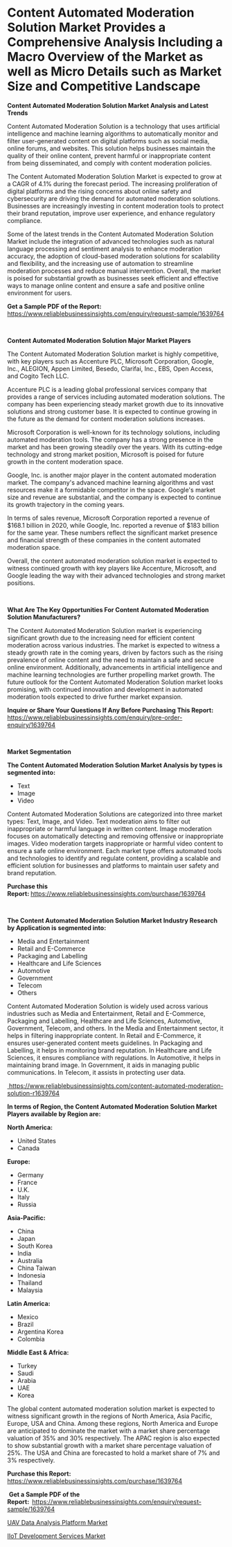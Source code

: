 <p><h1>Content Automated Moderation Solution Market Provides a Comprehensive Analysis Including a Macro Overview of the Market as well as Micro Details such as Market Size and Competitive Landscape</h1></p><p><strong>Content Automated Moderation Solution Market Analysis and Latest Trends</strong></p>
<p><p>Content Automated Moderation Solution is a technology that uses artificial intelligence and machine learning algorithms to automatically monitor and filter user-generated content on digital platforms such as social media, online forums, and websites. This solution helps businesses maintain the quality of their online content, prevent harmful or inappropriate content from being disseminated, and comply with content moderation policies.</p><p>The Content Automated Moderation Solution Market is expected to grow at a CAGR of 4.1% during the forecast period. The increasing proliferation of digital platforms and the rising concerns about online safety and cybersecurity are driving the demand for automated moderation solutions. Businesses are increasingly investing in content moderation tools to protect their brand reputation, improve user experience, and enhance regulatory compliance.</p><p>Some of the latest trends in the Content Automated Moderation Solution Market include the integration of advanced technologies such as natural language processing and sentiment analysis to enhance moderation accuracy, the adoption of cloud-based moderation solutions for scalability and flexibility, and the increasing use of automation to streamline moderation processes and reduce manual intervention. Overall, the market is poised for substantial growth as businesses seek efficient and effective ways to manage online content and ensure a safe and positive online environment for users.</p></p>
<p><strong>Get a Sample PDF of the Report:&nbsp;</strong> <a href="https://www.reliablebusinessinsights.com/enquiry/request-sample/1639764">https://www.reliablebusinessinsights.com/enquiry/request-sample/1639764</a></p>
<p>&nbsp;</p>
<p><strong>Content Automated Moderation Solution Major Market Players</strong></p>
<p><p>The Content Automated Moderation Solution market is highly competitive, with key players such as Accenture PLC, Microsoft Corporation, Google, Inc., ALEGION, Appen Limited, Besedo, Clarifai, Inc., EBS, Open Access, and Cogito Tech LLC.</p><p>Accenture PLC is a leading global professional services company that provides a range of services including automated moderation solutions. The company has been experiencing steady market growth due to its innovative solutions and strong customer base. It is expected to continue growing in the future as the demand for content moderation solutions increases.</p><p>Microsoft Corporation is well-known for its technology solutions, including automated moderation tools. The company has a strong presence in the market and has been growing steadily over the years. With its cutting-edge technology and strong market position, Microsoft is poised for future growth in the content moderation space.</p><p>Google, Inc. is another major player in the content automated moderation market. The company's advanced machine learning algorithms and vast resources make it a formidable competitor in the space. Google's market size and revenue are substantial, and the company is expected to continue its growth trajectory in the coming years.</p><p>In terms of sales revenue, Microsoft Corporation reported a revenue of $168.1 billion in 2020, while Google, Inc. reported a revenue of $183 billion for the same year. These numbers reflect the significant market presence and financial strength of these companies in the content automated moderation space.</p><p>Overall, the content automated moderation solution market is expected to witness continued growth with key players like Accenture, Microsoft, and Google leading the way with their advanced technologies and strong market positions.</p></p>
<p>&nbsp;</p>
<p><strong>What Are The Key Opportunities For Content Automated Moderation Solution Manufacturers?</strong></p>
<p><p>The Content Automated Moderation Solution market is experiencing significant growth due to the increasing need for efficient content moderation across various industries. The market is expected to witness a steady growth rate in the coming years, driven by factors such as the rising prevalence of online content and the need to maintain a safe and secure online environment. Additionally, advancements in artificial intelligence and machine learning technologies are further propelling market growth. The future outlook for the Content Automated Moderation Solution market looks promising, with continued innovation and development in automated moderation tools expected to drive further market expansion.</p></p>
<p><strong>Inquire or Share Your Questions If Any Before Purchasing This Report:</strong> <a href="https://www.reliablebusinessinsights.com/enquiry/pre-order-enquiry/1639764">https://www.reliablebusinessinsights.com/enquiry/pre-order-enquiry/1639764</a></p>
<p>&nbsp;</p>
<p><strong>Market Segmentation</strong></p>
<p><strong>The Content Automated Moderation Solution Market Analysis by types is segmented into:</strong></p>
<p><ul><li>Text</li><li>Image</li><li>Video</li></ul></p>
<p><p>Content Automated Moderation Solutions are categorized into three market types: Text, Image, and Video. Text moderation aims to filter out inappropriate or harmful language in written content. Image moderation focuses on automatically detecting and removing offensive or inappropriate images. Video moderation targets inappropriate or harmful video content to ensure a safe online environment. Each market type offers automated tools and technologies to identify and regulate content, providing a scalable and efficient solution for businesses and platforms to maintain user safety and brand reputation.</p></p>
<p><strong>Purchase this Report:&nbsp;</strong><a href="https://www.reliablebusinessinsights.com/purchase/1639764">https://www.reliablebusinessinsights.com/purchase/1639764</a></p>
<p>&nbsp;</p>
<p><strong>The Content Automated Moderation Solution Market Industry Research by Application is segmented into:</strong></p>
<p><ul><li>Media and Entertainment</li><li>Retail and E-Commerce</li><li>Packaging and Labelling</li><li>Healthcare and Life Sciences</li><li>Automotive</li><li>Government</li><li>Telecom</li><li>Others</li></ul></p>
<p><p>Content Automated Moderation Solution is widely used across various industries such as Media and Entertainment, Retail and E-Commerce, Packaging and Labelling, Healthcare and Life Sciences, Automotive, Government, Telecom, and others. In the Media and Entertainment sector, it helps in filtering inappropriate content. In Retail and E-Commerce, it ensures user-generated content meets guidelines. In Packaging and Labelling, it helps in monitoring brand reputation. In Healthcare and Life Sciences, it ensures compliance with regulations. In Automotive, it helps in maintaining brand image. In Government, it aids in managing public communications. In Telecom, it assists in protecting user data.</p></p>
<p><a href="https://www.reliablebusinessinsights.com/content-automated-moderation-solution-r1639764">&nbsp;https://www.reliablebusinessinsights.com/content-automated-moderation-solution-r1639764</a></p>
<p><strong>In terms of Region, the Content Automated Moderation Solution Market Players available by Region are:</strong></p>
<p>
    <p> <strong> North America: </strong>
        <ul>
            <li>United States</li>
            <li>Canada</li>
        </ul>
        </p> 
    <p> <strong> Europe: </strong>
        <ul>
            <li>Germany</li>
            <li>France</li>
            <li>U.K.</li>
            <li>Italy</li>
            <li>Russia</li>
        </ul>
        </p> 
    <p> <strong> Asia-Pacific: </strong>
        <ul>
            <li>China</li>
            <li>Japan</li>
            <li>South Korea</li>
            <li>India</li>
            <li>Australia</li>
            <li>China Taiwan</li>
            <li>Indonesia</li>
            <li>Thailand</li>
            <li>Malaysia</li>
        </ul>
        </p> 
    <p> <strong> Latin America: </strong>
        <ul>
            <li>Mexico</li>
            <li>Brazil</li>
            <li>Argentina Korea</li>
            <li>Colombia</li>
        </ul>
        </p> 
    <p> <strong> Middle East & Africa: </strong>
        <ul>
            <li>Turkey</li>
            <li>Saudi</li>
            <li>Arabia</li>
            <li>UAE</li>
            <li>Korea</li>
        </ul>
    </p>
    </p>
<p><p>The global content automated moderation solution market is expected to witness significant growth in the regions of North America, Asia Pacific, Europe, USA and China. Among these regions, North America and Europe are anticipated to dominate the market with a market share percentage valuation of 35% and 30% respectively. The APAC region is also expected to show substantial growth with a market share percentage valuation of 25%. The USA and China are forecasted to hold a market share of 7% and 3% respectively.</p></p>
<p><strong>Purchase this Report: </strong><a href="https://www.reliablebusinessinsights.com/purchase/1639764">https://www.reliablebusinessinsights.com/purchase/1639764</a></p>
<p>&nbsp;<strong>Get a Sample PDF of the Report:&nbsp;&nbsp;</strong><a href="https://www.reliablebusinessinsights.com/enquiry/request-sample/1639764">https://www.reliablebusinessinsights.com/enquiry/request-sample/1639764</a></p>
<p><strong></strong></p>
<p><p><a href="https://github.com/wrwgzwbr35/Market-Research-Report-List-1/blob/main/uav-data-analysis-platform-market.md">UAV Data Analysis Platform Market</a></p><p><a href="https://github.com/sifatuddin25/Market-Research-Report-List-1/blob/main/iiot-development-services-market.md">IIoT Development Services Market</a></p></p>